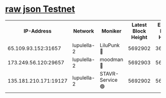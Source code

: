[raw json Testnet](https://rpc-check.jaclalt.stavr.tech/jaclalt/rpc-jaclalt-result.json)
=

<table><tr><th>IP-Address</th><th>Network</th><th>Moniker</th><th>Latest Block Height</th><th>Earliest Block Height</th><th>Catching Up</th><th>Tx Index</th><th>Voting Power</th><th>Scan Time</th></tr><tr><td>65.109.93.152:31657</td><td>lupulella-2</td><td>LiluPunk 🔴</td><td>5692902</td><td>3688866</td><td>False</td><td>on</td><td>685033</td><td>2023-12-12T22:56:00.564824026UTC</td></tr><tr><td>173.249.56.120:29657</td><td>lupulella-2</td><td>moodman 🔴</td><td>5692903</td><td>5631101</td><td>False</td><td>off</td><td>769094</td><td>2023-12-12T22:56:07.179322473UTC</td></tr><tr><td>135.181.210.171:19127</td><td>lupulella-2</td><td>STAVR-Service 🟢</td><td>5692902</td><td>5692201</td><td>False</td><td>on</td><td>0</td><td>2023-12-12T22:56:00.141493967UTC</td></tr></table>
